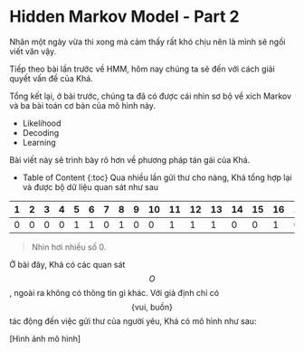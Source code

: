 # Hidden Markov Model - Part 2

Nhân một ngày vừa thi xong mà cảm thấy rất khó chịu nên là mình sẽ ngồi viết văn vậy.

Tiếp theo bài lần trước về HMM, hôm nay chúng ta sẽ đến với cách giải quyết vấn đề của Khá.

Tổng kết lại, ở bài trước, chúng ta đã có được cái nhìn sơ bộ về xích Markov và ba bài toán cơ bản của mô hình này.

- Likelihood
- Decoding
- Learning

Bài viết này sẽ trình bày rõ hơn về phương pháp tán gái của Khá.

- Table of Content
{:toc}
Qua nhiều lần gửi thư cho nàng, Khá tổng hợp lại và được bộ dữ liệu quan sát như sau

| 1    | 2    | 3    | 4    | 5    | 6    | 7    | 8    | 9    | 10   | 11   | 12   | 13   | 14   | 15   | 16   | 17   | 18   | 19   | 20   |
| ---- | ---- | ---- | ---- | ---- | ---- | ---- | ---- | ---- | ---- | ---- | ---- | ---- | ---- | ---- | ---- | ---- | ---- | ---- | ---- |
| 0    | 0    | 0    | 0    | 1    | 1    | 0    | 1    | 0    | 0    | 1    | 1    | 1    | 0    | 0    | 1    | 0    | 1    | 1    | 0    |

> Nhìn hơi nhiều số 0.

Ở bài đây, Khá có các quan sát $$O$$, ngoài ra không có thông tin gì khác. Với giả định chỉ có $$\{\text{vui, buồn}\}$$  tác động đến việc gửi thư của người yêu, Khá có mô hình như sau:

[Hình ảnh mô hình]

